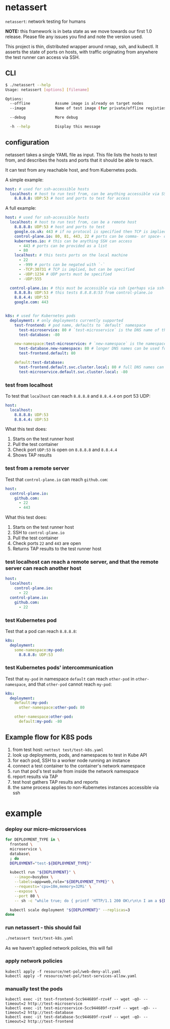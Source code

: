 # netassert

`netassert`: network testing for humans

**NOTE:** this framework is in beta state as we move towards our first 1.0 release. Please file any issues you find and note the version used.

This project is thin, distributed wrapper around nmap, ssh, and kubectl. It asserts the state of ports on hosts, with traffic originating from anywhere the test runner can access via SSH.

## CLI

```bash
$ ./netassert --help
Usage: netassert [options] [filename]

Options:
  --offline           Assume image is already on target nodes
  --image             Name of test image (for private/offline registies)

  --debug             More debug

  -h --help           Display this message
```

## configuration

netassert takes a single YAML file as input. This file lists the hosts to test from, and describes the hosts and ports that it should be able to reach.

It can test from any reachable host, and from Kubernetes pods.

A simple example:

```yaml
host: # used for ssh-accessible hosts
  localhost: # host to run test from, can be anything accessible via SSH
    8.8.8.8: UDP:53 # host and ports to test for access
```

A full example:

```yaml
host: # used for ssh-accessible hosts
  localhost: # host to run test from, can be a remote host
    8.8.8.8: UDP:53 # host and ports to test
    google.co.uk: 443 # if no protocol is specified then TCP is implied
    control-plane.io: 80, 81, 443, 22 # ports can be comma- or space- delimited
    kubernetes.io: # this can be anything SSH can access
      - 443 # ports can be provided as a list
      - 80
    localhost: # this tests ports on the local machine
      - 22
      - -999 # ports can be negated with `-`
      - -TCP:30731 # TCP is implied, but can be specified
      - -UDP:1234 # UDP ports must be specified
      - -UDP:555

  control-plane.io: # this must be accessible via ssh (perhaps via ssh-agent), or `localhost`
    8.8.8.8: UDP:53 # this tests 8.8.8.8:53 from control-plane.io
    8.8.4.4: UDP:53
    google.com: 443


k8s: # used for Kubernetes pods
  deployment: # only deployments currently supported
    test-frontend: # pod name, defaults to `default` namespace
      test-microservice: 80 # `test-microservice` is the DNS name of the target service
      test-database: -80

    new-namespace:test-microservice: # `new-namespace` is the namespace name
      test-database.new-namespace: 80 # longer DNS names can be used for other namespaces
      test-frontend.default: 80

    default:test-database:
      test-frontend.default.svc.cluster.local: 80 # full DNS names can be used
      test-microservice.default.svc.cluster.local: -80


```


### test from localhost

To test that `localhost` can reach `8.8.8.8` and `8.8.4.4` on port 53 UDP:

```yaml
host:
  localhost:
    8.8.8.8: UDP:53
    8.8.4.4: UDP:53
```

What this test does:
1. Starts on the test runner host
1. Pull the test container
1. Check port `UDP:53` is open on `8.8.8.8` and `8.8.4.4`
1. Shows TAP results

### test from a remote server

Test that `control-plane.io` can reach `github.com`:

```yaml
host:
  control-plane.io:
    github.com:
      - 22
      - 443
```

What this test does:
1. Starts on the test runner host
1. SSH to `control-plane.io`
1. Pull the test container
1. Check ports `22` and `443` are open
1. Returns TAP results to the test runner host


### test localhost can reach a remote server, and that the remote server can reach another host

```yaml
host:
  localhost:
    control-plane.io:
      - 22
  control-plane.io:
    github.com:
      - 22
```

### test Kubernetes pod

Test that a pod can reach `8.8.8.8`:

```yaml
k8s:
  deployment:
    some-namespace:my-pod:
      8.8.8.8: UDP:53
```

### test Kubernetes pods' intercommunication

Test that `my-pod` in namespace `default` can reach `other-pod` in `other-namespace`, and that `other-pod` cannot reach
`my-pod`:


```yaml
k8s:
  deployment:
    default:my-pod:
      other-namespace:other-pod: 80

    other-namespace:other-pod:
      default:my-pod: -80
```

## Example flow for K8S pods

1. from test host: `nettest test/test-k8s.yaml`
1. look up deployments, pods, and namespaces to test in Kube API
1. for each pod, SSH to a worker node running an instance
1. connect a test container to the container's network namespace
1. run that pod's test suite from inside the network namespace
1. report results via TAP
1. test host gathers TAP results and reports
1. the same process applies to non-Kubernetes instances accessible via ssh


# example

### deploy our micro-microservices
```bash
for DEPLOYMENT_TYPE in \
  frontend \
  microservice \
  database\
  ; do
  DEPLOYMENT="test-${DEPLOYMENT_TYPE}"

  kubectl run "${DEPLOYMENT}" \
    --image=busybox \
    --labels=app=web,role="${DEPLOYMENT_TYPE}" \
    --requests='cpu=10m,memory=32Mi' \
    --expose \
    --port 80 \
    -- sh -c "while true; do { printf 'HTTP/1.1 200 OK\r\n\n I am a ${DEPLOYMENT_TYPE}\n'; } | nc -l -p  80; done"

  kubectl scale deployment "${DEPLOYMENT}" --replicas=3
done
```

### run netassert - this should fail

```bash
./netassert test/test-k8s.yaml
```

As we haven't applied network policies, this will fail


###

### apply network policies
```
kubectl apply -f resource/net-pol/web-deny-all.yaml
kubectl apply -f resource/net-pol/test-services-allow.yaml
```


### manually test the pods
```
kubectl exec -it test-frontend-5cc944689f-rzv4f -- wget -qO- --timeout=2 http://test-microservice
kubectl exec -it test-microservice-5cc944689f-rzv4f -- wget -qO- --timeout=2 http://test-database
kubectl exec -it test-database-5cc944689f-rzv4f -- wget -qO- --timeout=2 http://test-frontend
```

